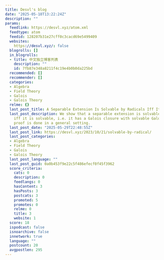 ```yaml
---
title: Desvl's blog
date: "2025-05-18T13:22:24Z"
description: ""
params:
  feedlink: https://desvl.xyz/atom.xml
  feedtype: atom
  feedid: 128207b31e27cff0c3cacd69e5499409
  websites:
    https://desvl.xyz/: false
  blogrolls: []
  in_blogrolls:
  - title: 中文独立博客列表
    description: ""
    id: 7fb87e348a8211f4c19e4b0b0da225bd
  recommended: []
  recommender: []
  categories:
  - Algebra
  - Field Theory
  - Galois
  - Galois Theory
  relme: {}
  last_post_title: A Separable Extension Is Solvable by Radicals Iff It Is Solvable
  last_post_description: We show that a separable extension is solvable by radical
    iff it is solvable, i.e. it has a Galois closure with solvable Galois group. The
    proof is done in a general setting.
  last_post_date: "2025-05-29T22:48:55Z"
  last_post_link: https://desvl.xyz/2023/10/21/solvable-by-radical/
  last_post_categories:
  - Algebra
  - Field Theory
  - Galois
  - Galois Theory
  last_post_language: ""
  last_post_guid: 0a0b453f9e22c5f486efecf0f45f3962
  score_criteria:
    cats: 0
    description: 0
    feedlangs: 0
    hasContent: 3
    hasPosts: 3
    postcats: 3
    promoted: 5
    promotes: 0
    relme: 0
    title: 3
    website: 1
  score: 18
  ispodcast: false
  isnoarchive: false
  innetwork: true
  language: ""
  postcount: 20
  avgpostlen: 295
---
```

